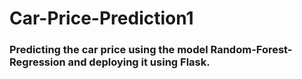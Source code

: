 # Car-Price-Prediction1

### Predicting the car price using the model Random-Forest-Regression and deploying it using Flask.
